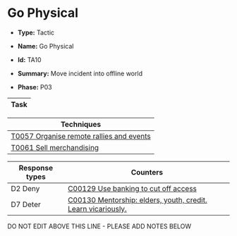 # Go Physical

* **Type:** Tactic

* **Name:** Go Physical

* **Id:** TA10

* **Summary:** Move incident into offline world

* **Phase:** P03



| Task |
| ---- |



| Techniques |
| ---------- |
| [T0057 Organise remote rallies and events](../techniques/T0057.md) |
| [T0061 Sell merchandising](../techniques/T0061.md) |



| Response types | Counters |
| -------------- | -------- |
| D2 Deny | [C00129 Use banking to cut off access ](../counters/C00129.md) |
| D7 Deter | [C00130 Mentorship: elders, youth, credit. Learn vicariously.](../counters/C00130.md) |
DO NOT EDIT ABOVE THIS LINE - PLEASE ADD NOTES BELOW